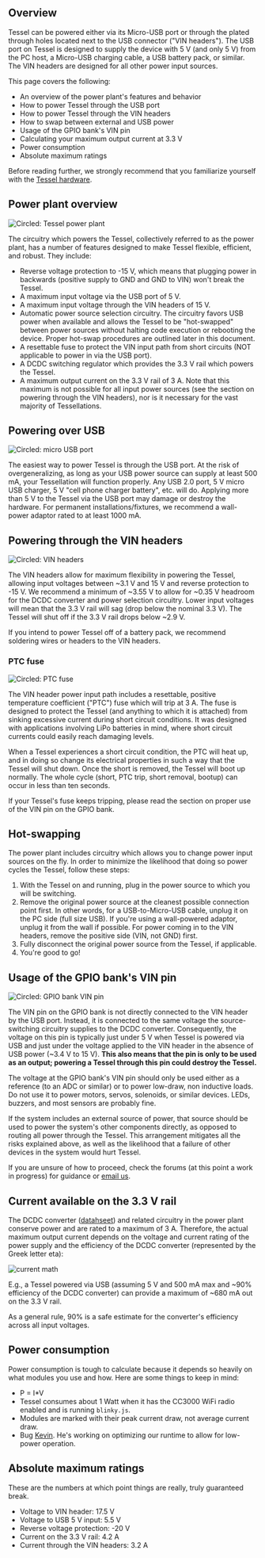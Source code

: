 ## Overview

Tessel can be powered either via its Micro-USB port or through the plated through holes located next to the USB connector ("VIN headers"). The USB port on Tessel is designed to supply the device with 5 V (and only 5 V) from the PC host, a Micro-USB charging cable, a USB battery pack, or similar. The VIN headers are designed for all other power input sources.

This page covers the following:

*  An overview of the power plant's features and behavior
*  How to power Tessel through the USB port
*  How to power Tessel through the VIN headers
*  How to swap between external and USB power
*  Usage of the GPIO bank's VIN pin
*  Calculating your maximum output current at 3.3 V
*  Power consumption
*  Absolute maximum ratings

Before reading further, we strongly recommend that you familiarize yourself with the [Tessel hardware](./tessel-hardware-overview.md). 

## Power plant overview

![Circled: Tessel power plant](https://s3.amazonaws.com/technicalmachine-assets/doc+pictures/hardware_design_docs/pp.png)

The circuitry which powers the Tessel, collectively referred to as the power plant, has a number of features designed to make Tessel flexible, efficient, and robust. They include:

*  Reverse voltage protection to -15 V, which means that plugging power in backwards (positive supply to GND and GND to VIN) won't break the Tessel.
*  A maximum input voltage via the USB port of 5 V.
*  A maximum input voltage through the VIN headers of 15 V.
*  Automatic power source selection circuitry. The circuitry favors USB power when available and allows the Tessel to be "hot-swapped" between power sources without halting code execution or rebooting the device. Proper hot-swap procedures are outlined later in this document.
*  A resettable fuse to protect the VIN input path from short circuits (NOT applicable to power in via the USB port).
*  A DCDC switching regulator which provides the 3.3 V rail which powers the Tessel.
*  A maximum output current on the 3.3 V rail of 3 A. Note that this maximum is not possible for all input power sources (see the section on powering through the VIN headers), nor is it necessary for the vast majority of Tessellations.

## Powering over USB

![Circled: micro USB port](https://s3.amazonaws.com/technicalmachine-assets/doc+pictures/hardware_design_docs/usb.png)

The easiest way to power Tessel is through the USB port. At the risk of overgeneralizing, as long as your USB power source can supply at least 500 mA, your Tessellation will function properly. Any USB 2.0 port, 5 V micro USB charger, 5 V "cell phone charger battery", etc. will do. Applying more than 5 V to the Tessel via the USB port may damage or destroy the hardware. For permanent installations/fixtures, we recommend a wall-power adaptor rated to at least 1000 mA.

## Powering through the VIN headers

![Circled: VIN headers](https://s3.amazonaws.com/technicalmachine-assets/doc+pictures/hardware_design_docs/vin.png)

The VIN headers allow for maximum flexibility in powering the Tessel, allowing input voltages between ~3.1 V and 15 V and reverse protection to -15 V. We recommend a minimum of ~3.55 V to allow for ~0.35 V headroom for the DCDC converter and power selection circuitry. Lower input voltages will mean that the 3.3 V rail will sag (drop below the nominal 3.3 V). The Tessel will shut off if the 3.3 V rail drops below ~2.9 V.

If you intend to power Tessel off of a battery pack, we recommend soldering wires or headers to the VIN headers.

### PTC fuse

![Circled: PTC fuse](https://s3.amazonaws.com/technicalmachine-assets/doc+pictures/hardware_design_docs/ptc.png)

The VIN header power input path includes a resettable, positive temperature coefficient ("PTC") fuse which will trip at 3 A. The fuse is designed to protect the Tessel (and anything to which it is attached) from sinking excessive current during short circuit conditions. It was designed with applications involving LiPo batteries in mind, where short circuit currents could easily reach damaging levels.

When a Tessel experiences a short circuit condition, the PTC will heat up, and in doing so change its electrical properties in such a way that the Tessel will shut down. Once the short is removed, the Tessel will boot up normally. The whole cycle (short, PTC trip, short removal, bootup) can occur in less than ten seconds.

If your Tessel's fuse keeps tripping, please read the section on proper use of the VIN pin on the GPIO bank.

## Hot-swapping

The power plant includes circuitry which allows you to change power input sources on the fly. In order to minimize the likelihood that doing so power cycles the Tessel, follow these steps:

1.  With the Tessel on and running, plug in the power source to which you will be switching.
2.  Remove the original power source at the cleanest possible connection point first. In other words, for a USB-to-Micro-USB cable, unplug it on the PC side (full size USB). If you're using a wall-powered adaptor, unplug it from the wall if possible. For power coming in to the VIN headers, remove the positive side (VIN, not GND) first.
3.  Fully disconnect the original power source from the Tessel, if applicable.
4.  You're good to go!

## Usage of the GPIO bank's VIN pin

![Circled: GPIO bank VIN pin](https://s3.amazonaws.com/technicalmachine-assets/doc+pictures/hardware_design_docs/vin-gpio.png)

The VIN pin on the GPIO bank is not directly connected to the VIN header by the USB port. Instead, it is connected to the same voltage the source-switching circuitry supplies to the DCDC converter. Consequently, the voltage on this pin is typically just under 5 V when Tessel is powered via USB and just under the voltage applied to the VIN header in the absence of USB power (~3.4 V to 15 V). **This also means that the pin is only to be used as an output; powering a Tessel through this pin could destroy the Tessel.**

The voltage at the GPIO bank's VIN pin should only be used either as a reference (to an ADC or similar) or to power low-draw, non inductive loads. Do not use it to power motors, servos, solenoids, or similar devices. LEDs, buzzers, and most sensors are probably fine.

If the system includes an external source of power, that source should be used to power the system's other components directly, as opposed to routing all power through the Tessel. This arrangement mitigates all the risks explained above, as well as the likelihood that a failure of other devices in the system would hurt Tessel.

If you are unsure of how to proceed, check the forums (at this point a work in progress) for guidance or [email us](mailto:team@technical.io).

## Current available on the 3.3 V rail

The DCDC converter ([datahseet](http://www.ti.com/lit/ds/symlink/tps62132.pdf)) and related circuitry in the power plant conserve power and are rated to a maximum of 3 A. Therefore, the actual maximum output current depends on the voltage and current rating of the power supply and the efficiency of the DCDC converter (represented by the Greek letter eta):

![current math](https://s3.amazonaws.com/technicalmachine-assets/doc+pictures/hardware_design_docs/dcdc-iout.png)

E.g., a Tessel powered via USB (assuming 5 V and 500 mA max and ~90% efficiency of the DCDC converter) can provide a maximum of ~680 mA out on the 3.3 V rail.

As a general rule, 90% is a safe estimate for the converter's efficiency across all input voltages.

## Power consumption

Power consumption is tough to calculate because it depends so heavily on what modules you use and how. Here are some things to keep in mind:

*  P = I*V
*  Tessel consumes about 1 Watt when it has the CC3000 WiFi radio enabled and is running ```blinky.js```.
*  Modules are marked with their peak current draw, not average current draw.
*  Bug [Kevin](mailto:kevin@technical.io). He's working on optimizing our runtime to allow for low-power operation.

## Absolute maximum ratings

These are the numbers at which point things are really, truly guaranteed break.

*  Voltage to VIN header: 17.5 V
*  Voltage to USB 5 V input: 5.5 V
*  Reverse voltage protection: -20 V
*  Current on the 3.3 V rail: 4.2 A
*  Current through the VIN headers: 3.2 A
